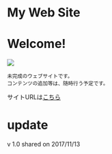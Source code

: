 # My Web Site

# Welcome!
<img src="http://i.cubeupload.com/nO0Zso.jpg"></img>

```
未完成のウェブサイトです。
コンテンツの追加等は、随時行う予定です。
```

サイトURLは<a href="https://jpnykw.github.io/MyWebSite/">こちら</a>

# update

v 1.0 shared on 2017/11/13
